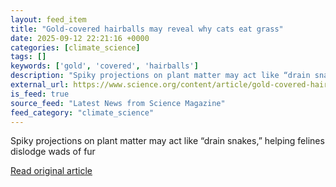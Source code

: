 ```yaml
---
layout: feed_item
title: "Gold-covered hairballs may reveal why cats eat grass"
date: 2025-09-12 22:21:16 +0000
categories: [climate_science]
tags: []
keywords: ['gold', 'covered', 'hairballs']
description: "Spiky projections on plant matter may act like “drain snakes,” helping felines dislodge wads of fur"
external_url: https://www.science.org/content/article/gold-covered-hairballs-may-reveal-why-cats-eat-grass
is_feed: true
source_feed: "Latest News from Science Magazine"
feed_category: "climate_science"
---
```


Spiky projections on plant matter may act like “drain snakes,” helping felines dislodge wads of fur

[Read original article](https://www.science.org/content/article/gold-covered-hairballs-may-reveal-why-cats-eat-grass)
